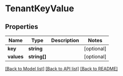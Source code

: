 # TenantKeyValue

## Properties
Name | Type | Description | Notes
------------ | ------------- | ------------- | -------------
**key** | **string** |  | [optional] 
**values** | **string[]** |  | [optional] 

[[Back to Model list]](../README.md#documentation-for-models) [[Back to API list]](../README.md#documentation-for-api-endpoints) [[Back to README]](../README.md)

